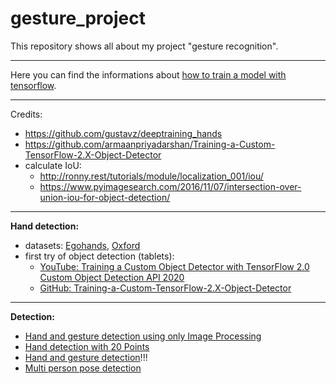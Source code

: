 # gesture_project

This repository shows all about my project "gesture recognition".

---

Here you can find the informations about [how to train a model with tensorflow](https://github.com/gitkatrin/gesture_project/blob/master/train_hand_datasets.md).

---

Credits: 
- https://github.com/gustavz/deeptraining_hands
- https://github.com/armaanpriyadarshan/Training-a-Custom-TensorFlow-2.X-Object-Detector
- calculate IoU:
  - http://ronny.rest/tutorials/module/localization_001/iou/
  - https://www.pyimagesearch.com/2016/11/07/intersection-over-union-iou-for-object-detection/

---

**Hand detection:**
  - datasets: [Egohands](http://vision.soic.indiana.edu/projects/egohands/), [Oxford](http://www.robots.ox.ac.uk/~vgg/data/hands/)
  - first try of object detection (tablets): 
    - [YouTube: Training a Custom Object Detector with TensorFlow 2.0 Custom Object Detection API 2020](https://www.youtube.com/watch?v=oqd54apcgGE)
    - [GitHub: Training-a-Custom-TensorFlow-2.X-Object-Detector](https://github.com/armaanpriyadarshan/Training-a-Custom-TensorFlow-2.x-Object-Detector)


---

**Detection:**
  - [Hand and gesture detection using only Image Processing](https://github.com/SouravJohar/handy)
  - [Hand detection with 20 Points](https://github.com/StrongRay/Openpose-Hand-Detection)
  - [Hand and gesture detection](https://github.com/StrongRay/Openpose-Hand-Detection)!!!
  - [Multi person pose detection](https://github.com/ZheC/Realtime_Multi-Person_Pose_Estimation)
